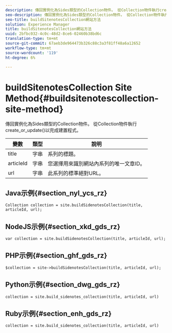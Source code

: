 ```yaml
---
description: 傳回實例化為Sides類型的Collection物件。 從Collection物件執行create_or_update()以完成建置程式。
seo-description: 傳回實例化為Sides類型的Collection物件。 從Collection物件執行create_or_update()以完成建置程式。
seo-title: buildSitenotesCollection網站方法
solution: Experience Manager
title: buildSitenotesCollection網站方法
uuid: 2bfbc032-4c0c-48d2-8ce6-02460b38bd6c
translation-type: tm+mt
source-git-commit: 67aeb3de964473b326c88c3a3f81ff48a6a12652
workflow-type: tm+mt
source-wordcount: '119'
ht-degree: 6%

---
```



# buildSitenotesCollection Site Method{#buildsitenotescollection-site-method}

傳回實例化為Sides類型的Collection物件。 從Collection物件執行create_or_update()以完成建置程式。

| 變數 | 類型 | 說明 |
|--- |--- |--- |
| title | 字串 | 系列的標題。 |
| articleId | 字串 | 您選擇用來識別網站內系列的唯一文章ID。 |
| url | 字串 | 此系列的標準絕對URL。 |

## Java示例{#section_nyl_ycs_rz}

```
Collection collection = site.buildSidenotesCollection(title, articleId, url); 
```

## NodeJS示例{#section_xkd_gds_rz}

```
var collection = site.buildSidenotesCollection(title, articleId, url); 
```

## PHP示例{#section_ghf_gds_rz}

```
$collection = site->buildSidenotesCollection(title, articleId, url); 
```

## Python示例{#section_dwg_gds_rz}

```
collection = site.build_sidenotes_collection(title, articleId, url) 
```

## Ruby示例{#section_enh_gds_rz}

```
collection = site.build_sidenotes_collection(title, articleId, url) 
```
